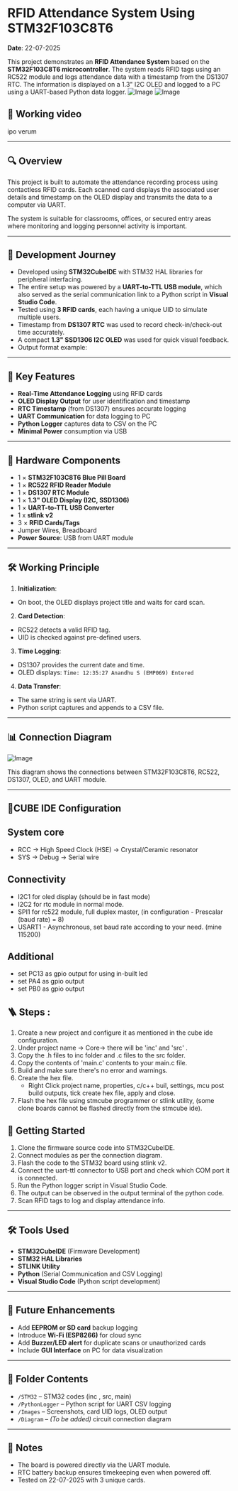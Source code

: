 # RFID Attendance System Using STM32F103C8T6
**Date**: 22-07-2025

This project demonstrates an **RFID Attendance System** based on the **STM32F103C8T6 microcontroller**. The system reads RFID tags using an RC522 module and logs attendance data with a timestamp from the DS1307 RTC. The information is displayed on a 1.3" I2C OLED and logged to a PC using a UART-based Python data logger.
![Image](https://github.com/user-attachments/assets/0f80326b-caec-4e2b-a8e0-61232562e1c6)
![Image](https://github.com/user-attachments/assets/814730a7-087f-4c18-ada7-5d37843cec37)

## 🤖 Working video
ipo verum 

---

## 🔍 Overview

This project is built to automate the attendance recording process using contactless RFID cards. Each scanned card displays the associated user details and timestamp on the OLED display and transmits the data to a computer via UART.

The system is suitable for classrooms, offices, or secured entry areas where monitoring and logging personnel activity is important.

---

## 🧭 Development Journey

- Developed using **STM32CubeIDE** with STM32 HAL libraries for peripheral interfacing.
- The entire setup was powered by a **UART-to-TTL USB module**, which also served as the serial communication link to a Python script in **Visual Studio Code**.
- Tested using **3 RFID cards**, each having a unique UID to simulate multiple users.
- Timestamp from **DS1307 RTC** was used to record check-in/check-out time accurately.
- A compact **1.3" SSD1306 I2C OLED** was used for quick visual feedback.
- Output format example:

  
---

## 🚀 Key Features

- **Real-Time Attendance Logging** using RFID cards
- **OLED Display Output** for user identification and timestamp
- **RTC Timestamp** (from DS1307) ensures accurate logging
- **UART Communication** for data logging to PC
- **Python Logger** captures data to CSV on the PC
- **Minimal Power** consumption via USB

---

## 🧰 Hardware Components

- 1 × **STM32F103C8T6 Blue Pill Board**
- 1 × **RC522 RFID Reader Module**
- 1 × **DS1307 RTC Module**
- 1 × **1.3" OLED Display (I2C, SSD1306)**
- 1 × **UART-to-TTL USB Converter**
- 1 x **stlink v2**
- 3 × **RFID Cards/Tags**
- Jumper Wires, Breadboard
- **Power Source**: USB from UART module

---

## 🛠️ Working Principle

1. **Initialization**:
 - On boot, the OLED displays project title and waits for card scan.

2. **Card Detection**:
 - RC522 detects a valid RFID tag.
 - UID is checked against pre-defined users.

3. **Time Logging**:
 - DS1307 provides the current date and time.
 - OLED displays: `Time: 12:35:27 Anandhu S
(EMP069)
Entered `

4. **Data Transfer**:
 - The same string is sent via UART.
 - Python script captures and appends to a CSV file.

---

## 📊 Connection Diagram

![Image](https://github.com/user-attachments/assets/1dfca586-cdaf-4ba2-9450-b4d53130db3e)

This diagram shows the connections between STM32F103C8T6, RC522, DS1307, OLED, and UART module.

---
## 🎡CUBE IDE Configuration
## System core
- RCC -> High Speed Clock (HSE) -> Crystal/Ceramic resonator
- SYS -> Debug -> Serial wire
## Connectivity
- I2C1 for oled display (should be in fast mode)
- I2C2 for rtc module in normal mode.
- SPI1 for rc522 module, full duplex master, (in configuration - Prescalar (baud rate) = 8)
- USART1 - Asynchronous, set baud rate according to your need. (mine 115200)
## Additional
- set PC13 as gpio output for using in-built led
- set PA4 as gpio output
- set PB0 as gpio output

## 🪜 Steps :
1. Create a new project and configure it as mentioned in the cube ide configuration.
2. Under project name -> Core-> there will be 'inc' and 'src' .
3. Copy the .h files to inc folder and .c files to the src folder.
4. Copy the contents of 'main.c' contents to your main.c file.
5. Build and make sure there's no error and warnings.
6. Create the hex file.
    - Right Click project name, properties, c/c++ buil, settings, mcu post build outputs, tick create hex file, apply and close.
7. Flash the hex file using stmcube programmer or stlink utility, (some clone boards cannot be flashed directly from the stmcube ide).

 
## 🧪 Getting Started

1. Clone the firmware source code into STM32CubeIDE.
2. Connect modules as per the connection diagram.
3. Flash the code to the STM32 board using stlink v2.
4. Connect the uart-ttl connector to USB port and check which COM port it is connected.
5. Run the Python logger script in Visual Studio Code.
6. The output can be observed in the output terminal of the python code.
7. Scan RFID tags to log and display attendance info.

---

## 🛠️ Tools Used

- **STM32CubeIDE** (Firmware Development)
- **STM32 HAL Libraries**
- **STLINK Utility**
- **Python** (Serial Communication and CSV Logging)
- **Visual Studio Code** (Python script development)

---

## 🔮 Future Enhancements

- Add **EEPROM or SD card** backup logging
- Introduce **Wi-Fi (ESP8266)** for cloud sync
- Add **Buzzer/LED alert** for duplicate scans or unauthorized cards
- Include **GUI Interface** on PC for data visualization

---

## 📁 Folder Contents

- `/STM32` – STM32 codes (inc , src, main)
- `/PythonLogger` – Python script for UART CSV logging
- `/Images` – Screenshots, card UID logs, OLED output
- `/Diagram` – *(To be added)* circuit connection diagram

---

## 📌 Notes

- The board is powered directly via the UART module.
- RTC battery backup ensures timekeeping even when powered off.
- Tested on 22-07-2025 with 3 unique cards.

